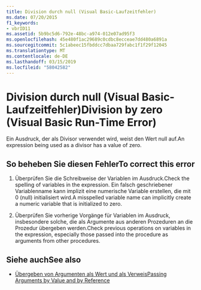 ```yaml
---
title: Division durch null (Visual Basic-Laufzeitfehler)
ms.date: 07/20/2015
f1_keywords:
- vbrID11
ms.assetid: 5b9bc5d6-792e-48bc-a974-012e07ad95f3
ms.openlocfilehash: 45e480f1ac29689c0cdbc8ecceae7dd480a6891a
ms.sourcegitcommit: 5c1abeec15fbddcc7dbaa729fabc1f1f29f12045
ms.translationtype: MT
ms.contentlocale: de-DE
ms.lasthandoff: 03/15/2019
ms.locfileid: "58042582"
---
```

# <a name="division-by-zero-visual-basic-run-time-error"></a><span data-ttu-id="2216d-102">Division durch null (Visual Basic-Laufzeitfehler)</span><span class="sxs-lookup"><span data-stu-id="2216d-102">Division by zero (Visual Basic Run-Time Error)</span></span>
<span data-ttu-id="2216d-103">Ein Ausdruck, der als Divisor verwendet wird, weist den Wert null auf.</span><span class="sxs-lookup"><span data-stu-id="2216d-103">An expression being used as a divisor has a value of zero.</span></span>  
  
## <a name="to-correct-this-error"></a><span data-ttu-id="2216d-104">So beheben Sie diesen Fehler</span><span class="sxs-lookup"><span data-stu-id="2216d-104">To correct this error</span></span>  
  
1.  <span data-ttu-id="2216d-105">Überprüfen Sie die Schreibweise der Variablen im Ausdruck.</span><span class="sxs-lookup"><span data-stu-id="2216d-105">Check the spelling of variables in the expression.</span></span> <span data-ttu-id="2216d-106">Ein falsch geschriebener Variablenname kann implizit eine numerische Variable erstellen, die mit 0 (null) initialisiert wird.</span><span class="sxs-lookup"><span data-stu-id="2216d-106">A misspelled variable name can implicitly create a numeric variable that is initialized to zero.</span></span>  
  
2.  <span data-ttu-id="2216d-107">Überprüfen Sie vorherige Vorgänge für Variablen im Ausdruck, insbesondere solche, die als Argumente aus anderen Prozeduren an die Prozedur übergeben werden.</span><span class="sxs-lookup"><span data-stu-id="2216d-107">Check previous operations on variables in the expression, especially those passed into the procedure as arguments from other procedures.</span></span>  
  
## <a name="see-also"></a><span data-ttu-id="2216d-108">Siehe auch</span><span class="sxs-lookup"><span data-stu-id="2216d-108">See also</span></span>

- [<span data-ttu-id="2216d-109">Übergeben von Argumenten als Wert und als Verweis</span><span class="sxs-lookup"><span data-stu-id="2216d-109">Passing Arguments by Value and by Reference</span></span>](../../visual-basic/programming-guide/language-features/procedures/passing-arguments-by-value-and-by-reference.md)
